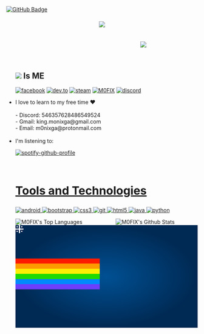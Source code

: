 <a href="https://github.com/M0FIX?tab=followers"><img src="https://img.shields.io/github/followers/M0FIX?label=Followers&style=social" alt="GitHub Badge"></a>
<br>
<h3 align = "center"><img src="https://readme-typing-svg.herokuapp.com?duration=6000&color=FF3A74&size=21&center=true&vCenter=true&width=650&height=100&lines=🥀+Welcome!+M0NIX+Official+For+Useless+For+All+%F0%9F%96%A4;Call+ME+M0NIX!"></h3>
<br>
<img src = "https://raw.githubusercontent.com/M0FIX/M0FIX/main/nfo/nfo-v.gif" align ="right" width = 30% >
<div align = "left" width = 50%>
<br>
<ul>

<br>
<div>
<h2><img src ="https://drive.google.com/uc?export=view&id=1hdtPYtcno6Z9owg3qrWxBZ-csBM5Dy0W"width = 25> Is ME</h2>

[<img align="top" alt="facebook" src="https://img.shields.io/badge/facebook-%231877F2.svg?&style=for-the-badge&logo=facebook&logoColor=white" />](https://www.facebook.com/7e2ed52d5dfee04a8b2a5c9b53cc66bc)
[<img align="top" alt="dev.to" src="https://img.shields.io/badge/instagram-cd486b?logo=instagram&logoColor=white&style=for-the-badge"/>](https://www.instagram.com/7de27258571f67c8e1da03003ff8fe7e)
[<img align="top" alt="steam" src="https://img.shields.io/badge/steam-1b2838?logo=steam&logoColor=white&style=for-the-badge"/>](https://steamcommunity.com/id/m0nixga/)
[<img align="top" alt="M0FIX" src="https://img.shields.io/badge/mofix-1a1a1a?logo=github&logoColor=white&style=for-the-badge"/>](https://m0fix.github.io/)
[<img align="top" alt="discord" src="https://img.shields.io/badge/discord-7289da?logo=discord&logoColor=white&style=for-the-badge"/>](https://discord.gg/5KryY7fFhm)


<li>I love to learn to my free time ❤</li>
<br>
- Discord: 546357628486549524<br>
- Gmail: king.monixga@gmail.com<br>
- Email: m0nixga@protonmail.com

</div>
<br>
<li> I'm listening to:</li>

[![spotify-github-profile](https://spotify-github-profile.vercel.app/api/view?uid=zlixinpqysgmofa68rh0x9l1h&cover_image=true&theme=novatorem&bar_color=53b14f&bar_color_cover=false)](https://spotify-github-profile.vercel.app/api/view?uid=zlixinpqysgmofa68rh0x9l1h&redirect=true)

<br>
<h2 style="font-size:30px" align ="left" width = 100%><u>Tools and Technologies</u></h2>
<p align="left"> <a href="https://developer.android.com" target="_blank"> <img src="https://img.shields.io/badge/Android-3DDC84?style=for-the-badge&logo=android&logoColor=white" alt="android" /> </a> <a href="https://getbootstrap.com" target="_blank"> <img src="https://img.shields.io/badge/Bootstrap-563D7C?style=for-the-badge&logo=bootstrap&logoColor=white" alt="bootstrap" /> </a> <a href="https://www.w3schools.com/css/" target="_blank"> <img src="https://img.shields.io/badge/CSS3-1572B6?style=for-the-badge&logo=css3&logoColor=white"
 alt="css3"  /> </a> <a href="https://git-scm.com/" target="_blank"> <img src="https://img.shields.io/badge/Git-F05032?style=for-the-badge&logo=git&logoColor=white" alt="git" /> </a> <a href="https://www.w3.org/html/" target="_blank"> <img src="https://img.shields.io/badge/HTML5-E34F26?style=for-the-badge&logo=html5&logoColor=white" alt="html5" /> </a> <a href="https://www.java.com" target="_blank"> <img src="https://img.shields.io/badge/Java-ED8B00?style=for-the-badge&logo=java&logoColor=white" alt="java" /> </a> </a> <a href="https://www.python.org" target="_blank"> <img src="https://img.shields.io/badge/Python-FFD43B?style=for-the-badge&logo=python&logoColor=darkgreen" alt="python"  /> </a></p>
<a href="https://github.com/M0FIX/github-readme-stats"><img alt ="M0FIX's Github Stats" src="https://github-readme-stats.vercel.app/api?username=M0FIX&show_icons=true&count_private=true&theme=react&hide_border=true&bg_color=0D1117"align ="right" width = 45% ></a>
<a href="https://github.com/M0FIX/github-readme-stats"><img alt="M0FIX's Top Languages" src="https://github-readme-stats.vercel.app/api/top-langs/?username=M0FIX&langs_count=8&count_private=true&layout=compact&theme=react&hide_border=true&bg_color=0D1117"  align ="left" width = 45% ></a>

![nyancat](https://raw.githubusercontent.com/Gowee/nyancat-svg/main/nyancat.svg)
